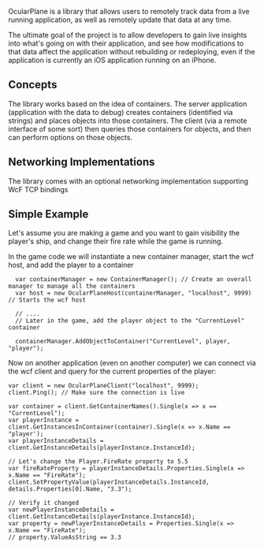 OcularPlane is a library that allows users to remotely track data from a live running application, as well as remotely update that data at any time.  

The ultimate goal of the project is to allow developers to gain live insights into what's going on with their application, and see how modifications to that data affect the application without rebuilding or redeploying, even if the application is currently an iOS application running on an iPhone.

## Concepts

The library works based on the idea of containers.  The server application (application with the data to debug) creates containers (identified via strings) and places objects into those containers.  The client (via a remote interface of some sort) then queries those containers for objects, and then can perform options on those objects.

## Networking Implementations

The library comes with an optional networking implementation supporting WcF TCP bindings

## Simple Example

Let's assume you are making a game and you want to gain visibility the player's ship, and change their fire rate while the game is running.

In the game code we will instantiate a new container manager, start the wcf host, and add the player to a container

```
  var containerManager = new ContainerManager(); // Create an overall manager to manage all the containers
  var host = new OcularPlaneHost(containerManager, "localhost", 9999) // Starts the wcf host
  
  // ....
  // Later in the game, add the player object to the "CurrentLevel" container
  
  containerManager.AddObjectToContainer("CurrentLevel", player, "player");
```

Now on another application (even on another computer) we can connect via the wcf client and query for the current properties of the player:

```
var client = new OcularPlaneClient("localhost", 9999);
client.Ping(); // Make sure the connection is live

var container = client.GetContainerNames().Single(x => x == "CurrentLevel");
var playerInstance = client.GetInstancesInContainer(container).Single(x => x.Name == "player');
var playerInstanceDetails = client.GetInstanceDetails(playerInstance.InstanceId);

// Let's change the Player.FireRate property to 5.5
var fireRateProperty = playerInstanceDetails.Properties.Single(x => x.Name == "FireRate");
client.SetPropertyValue(playerInstanceDetails.InstanceId, details.Properties[0].Name, "3.3");

// Verify it changed
var newPlayerInstanceDetails = client.GetInstanceDetails(playerInstance.InstanceId);
var property = newPlayerInstanceDetails = Properties.Single(x => x.Name == "FireRate");
// property.ValueAsString == 3.3
```
